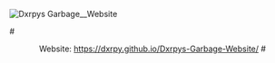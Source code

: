 ![Dxrpys Garbage__Website](https://user-images.githubusercontent.com/64295233/133918028-bdac1b5e-5ba6-421d-b48f-0aa1b95a02c8.png)

#<p align="center">
 Website: https://dxrpy.github.io/Dxrpys-Garbage-Website/
#</p>
